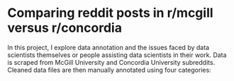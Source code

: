 # Comparing reddit posts in r/mcgill versus r/concordia
In this project, I explore data annotation and the issues faced by data scientists themselves or people assisting data scientists in their work. Data is scraped from McGill University and Concordia University subreddits. Cleaned data files are then manually annotated using four categories:

